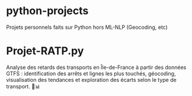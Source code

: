 # python-projects
Projets personnels faits sur Python hors ML-NLP (Geocoding, etc)

# Projet-RATP.py

Analyse des retards des transports en Île-de-France à partir des données GTFS : identification des arrêts et lignes les plus touchés, géocoding, visualisation des tendances et exploration des écarts selon le type de transport. 🚆📊







